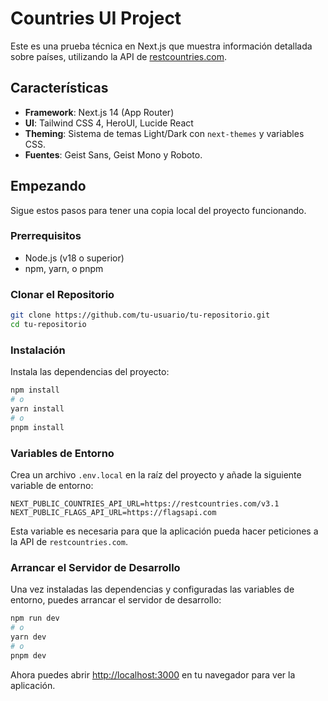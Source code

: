 # Countries UI Project

Este es una prueba técnica en Next.js que muestra información detallada sobre países, utilizando la API de [restcountries.com](https://restcountries.com/).

## Características

- **Framework**: Next.js 14 (App Router)
- **UI**: Tailwind CSS 4, HeroUI, Lucide React
- **Theming**: Sistema de temas Light/Dark con `next-themes` y variables CSS.
- **Fuentes**: Geist Sans, Geist Mono y Roboto.

## Empezando

Sigue estos pasos para tener una copia local del proyecto funcionando.

### Prerrequisitos

- Node.js (v18 o superior)
- npm, yarn, o pnpm

### Clonar el Repositorio

```bash
git clone https://github.com/tu-usuario/tu-repositorio.git
cd tu-repositorio
```

### Instalación

Instala las dependencias del proyecto:

```bash
npm install
# o
yarn install
# o
pnpm install
```

### Variables de Entorno

Crea un archivo `.env.local` en la raíz del proyecto y añade la siguiente variable de entorno:

```env
NEXT_PUBLIC_COUNTRIES_API_URL=https://restcountries.com/v3.1
NEXT_PUBLIC_FLAGS_API_URL=https://flagsapi.com
```

Esta variable es necesaria para que la aplicación pueda hacer peticiones a la API de `restcountries.com`.

### Arrancar el Servidor de Desarrollo

Una vez instaladas las dependencias y configuradas las variables de entorno, puedes arrancar el servidor de desarrollo:

```bash
npm run dev
# o
yarn dev
# o
pnpm dev
```

Ahora puedes abrir [http://localhost:3000](http://localhost:3000) en tu navegador para ver la aplicación.
